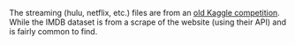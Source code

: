 The streaming (hulu, netflix, etc.) files are from an [old Kaggle competition](https://www.kaggle.com/datasets/shivamb/netflix-shows).
While the IMDB dataset is from a scrape of the website (using their API) and is fairly common to find.
